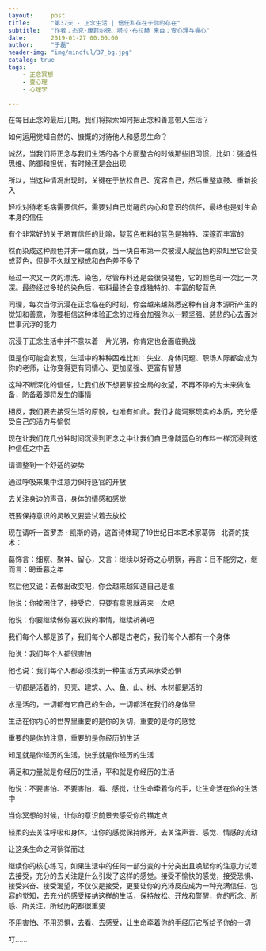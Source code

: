 ```yaml
---
layout:     post
title:      "第37天 - 正念生活 | 信任和存在于你的存在"
subtitle:   "作者：杰克·康菲尔德、塔拉·布拉赫 来自：壹心理与睿心"
date:       2019-01-27 00:00:00
author:     "于磊"
header-img: "img/mindful/37_bg.jpg"
catalog: true
tags:
    - 正念冥想
    - 壹心理
    - 心理学

---
```


在每日正念的最后几期，我们将探索如何把正念和善意带入生活？

如何运用觉知自然的、慷慨的对待他人和感恩生命？

诚然，当我们将正念与我们生活的各个方面整合的时候那些旧习惯，比如：强迫性思维、防御和担忧，有时候还是会出现

所以，当这种情况出现时，关键在于放松自己、宽容自己，然后重整旗鼓、重新投入

轻松对待老毛病需要信任，需要对自己觉醒的内心和意识的信任，最终也是对生命本身的信任

有个非常好的关于培育信任的比喻，靛蓝色布料的蓝色是独特、深邃而丰富的

然而染成这种颜色并非一蹴而就，当一块白布第一次被浸入靛蓝色的染缸里它会变成蓝色，但是不久就又褪成和白色差不多了

经过一次又一次的漂洗、染色，尽管布料还是会很快褪色，它的颜色却一次比一次深。最终经过多轮的染色后，布料最终会变成独特的、丰富的靛蓝色

同理，每次当你沉浸在正念临在的时刻，你会越来越熟悉这种有自身本源所产生的觉知和善意，你要相信这种体验正念的过程会加强你以一颗坚强、慈悲的心去面对世事沉浮的能力

沉浸于正念生活中并不意味着一片光明，你肯定也会面临挑战

但是你可能会发现，生活中的种种困难比如：失业、身体问题、职场人际都会成为你的老师，让你变得更有同情心、更加坚强、更富有智慧

这种不断深化的信任，让我们放下想要掌控全局的欲望，不再不停的为未来做准备，防备着即将发生的事情

相反，我们要去接受生活的原貌，也唯有如此。我们才能洞察现实的本质，充分感受自己的活力与愉悦

现在让我们花几分钟时间沉浸到正念之中让我们自己像靛蓝色的布料一样沉浸到这种信任之中去

请调整到一个舒适的姿势

通过呼吸来集中注意力保持感官的开放

去关注身边的声音，身体的情感和感觉

既要保持意识的灵敏又要尝试着去放松

现在请听一首罗杰 · 凯斯的诗，这首诗体现了19世纪日本艺术家葛饰 · 北斋的技术：

葛饰言：细察、聚神、留心，又言：继续以好奇之心明察，再言：目不能穷之，继而言：盼垂暮之年

然后他又说：去做出改变吧，你会越来越知道自己是谁

他说：你被困住了，接受它，只要有意思就再来一次吧

他说：你要继续做你喜欢做的事情，继续祈祷吧

我们每个人都是孩子，我们每个人都是古老的，我们每个人都有一个身体

他说：我们每个人都很害怕

他也说：我们每个人都必须找到一种生活方式来承受恐惧

一切都是活着的，贝壳、建筑、人、鱼、山、树、木材都是活的

水是活的，一切都有它自己的生命，一切都活在我们的身体里

生活在你内心的世界里重要的是你的关切，重要的是你的感觉

重要的是你的注意，重要的是你经历的生活

知足就是你经历的生活，快乐就是你经历的生活

满足和力量就是你经历的生活，平和就是你经历的生活

他说：不要害怕、不要害怕，看、感觉，让生命牵着你的手，让生命活在你的生活中

当你冥想的时候，让你的意识前景去感受你的锚定点

轻柔的去关注呼吸和身体，让你的感觉保持敞开，去关注声音、感觉、情感的流动

让这条生命之河徜徉而过

继续你的核心练习，如果生活中的任何一部分变的十分突出且唤起你的注意力试着去接受，充分的去关注是什么引发了这样的感觉。接受不愉快的感觉，接受恐惧、接受兴奋、接受渴望，不仅仅是接受，更要让你的充沛反应成为一种充满信任、包容的觉知，去充分的感受接纳这样的生活，保持放松、开放和警醒，你的所念、所感、所关注、所经历的都很重要

不用害怕、不用恐惧，去看、去感受，让生命牵着你的手经历它所给予你的一切

叮......
